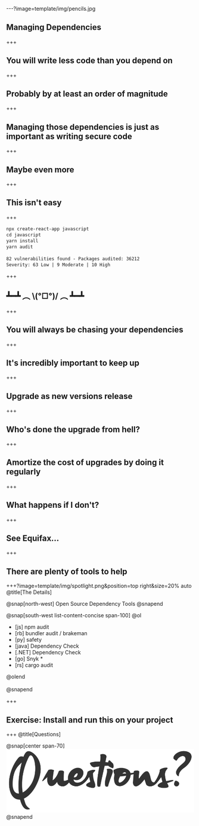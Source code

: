 ---?image=template/img/pencils.jpg

## Managing Dependencies

+++

## You will write less code than you depend on

+++

## Probably by at least an order of magnitude

+++

## Managing those dependencies is just as important as writing secure code

+++

## Maybe even more

+++

## This isn't easy

+++

```fundamental
npx create-react-app javascript
cd javascript
yarn install
yarn audit

82 vulnerabilities found - Packages audited: 36212
Severity: 63 Low | 9 Moderate | 10 High
```

+++

## ┻━┻ ︵ \\(°□°)/ ︵ ┻━┻

+++

## You will always be chasing your dependencies

+++

## It's incredibly important to keep up

+++

## Upgrade as new versions release

+++

## Who's done **the upgrade from hell**?

+++

## Amortize the cost of upgrades by doing it regularly

+++

## What happens if I don't?

+++

## See Equifax...

+++

## There are plenty of tools to help

+++?image=template/img/spotlight.png&position=top right&size=20% auto
@title[The Details]

@snap[north-west]
Open Source Dependency Tools
@snapend

@snap[south-west list-content-concise span-100]
@ol

- [js] npm audit
- [rb] bundler audit / brakeman
- [py] safety
- [java] Dependency Check
- [.NET] Dependency Check
- [go] Snyk *
- [rs] cargo audit

@olend
<br><br>
@snapend

+++

## Exercise: Install and run this on your project

+++
@title[Questions]

@snap[center span-70]
![QUESTIONS-4](template/img/questions-4.png)
@snapend
